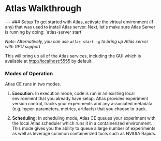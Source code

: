 <h1>Atlas Walkthrough</h1>
---
### Setup
To get started with Atlas, activate the virtual environment (if any) that was used to install Atlas server. Next, let's make sure Atlas Server is running by doing:
`atlas-server start`

*Note: Alternatively, you can use `atlas start -g` to bring up Atlas server with GPU support*

This will bring up all of the Atlas services, including the GUI which is available at [http://localhost:5555](http://localhost:5555) by default.

### Modes of Operation
Atlas CE runs in two modes.

1. **Execution**: In execution mode, code is run in an existing local environment that you already have setup. Atlas provides experiment version control, tracks your experiments and any associated metadata (e.g. hyper-parameters, metrics, artifacts) that you choose to track. 

2. **Scheduling**: In scheduling mode, Atlas CE queues your experiment with the local Atlas scheduler which runs it in a containerized environment. This mode gives you the ability to queue a large number of experiments as well as leverage common containerized tools such as NVIDIA Rapids.

